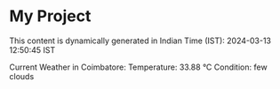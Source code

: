 # My Project

This content is dynamically generated in Indian Time (IST): 2024-03-13 12:50:45 IST


Current Weather in Coimbatore:
Temperature: 33.88 °C
Condition: few clouds
